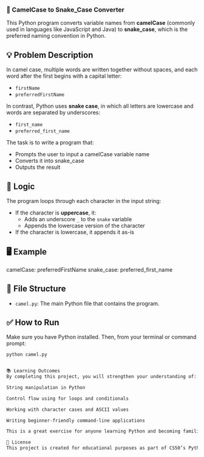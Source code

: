 ### 🐫 CamelCase to Snake_Case Converter

This Python program converts variable names from **camelCase** (commonly used in languages like JavaScript and Java) to **snake_case**, which is the preferred naming convention in Python.

## 💡 Problem Description

In camel case, multiple words are written together without spaces, and each word after the first begins with a capital letter:
- `firstName`
- `preferredFirstName`

In contrast, Python uses **snake case**, in which all letters are lowercase and words are separated by underscores:
- `first_name`
- `preferred_first_name`

The task is to write a program that:
- Prompts the user to input a camelCase variable name
- Converts it into snake_case
- Outputs the result

## 🧠 Logic

The program loops through each character in the input string:
- If the character is **uppercase**, it:
  - Adds an underscore `_` to the `snake` variable
  - Appends the lowercase version of the character
- If the character is lowercase, it appends it as-is

## 🖥 Example

camelCase: preferredFirstName
snake_case: preferred_first_name


## 📄 File Structure

- `camel.py`: The main Python file that contains the program.

## ✅ How to Run

Make sure you have Python installed. Then, from your terminal or command prompt:

```bash
python camel.py


📚 Learning Outcomes
By completing this project, you will strengthen your understanding of:

String manipulation in Python

Control flow using for loops and conditionals

Working with character cases and ASCII values

Writing beginner-friendly command-line applications

This is a great exercise for anyone learning Python and becoming familiar with naming conventions across different programming languages.

🏁 License
This project is created for educational purposes as part of CS50’s Python curriculum. You are free to use, modify, and share it for learning.